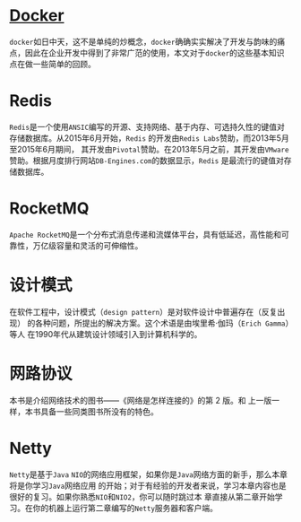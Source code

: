 # [Docker](docker/README.md)
`docker`如日中天，这不是单纯的炒概念，`docker`确确实实解决了开发与韵味的痛点，因此在企业开发中得到了非常广范的使用，本文对于`docker`的这些基本知识点在做一些简单的回顾。

# Redis
`Redis`是一个使用`ANSIC`编写的开源、支持网络、基于内存、可选持久性的键值对存储数据库。从2015年6月开始，`Redis` 的开发由`Redis Labs`赞助，而2013年5月至2015年6月期间，
其开发由`Pivotal`赞助。在2013年5月之前，其开发由`VMware`赞助。根据月度排行网站`DB-Engines.com`的数据显示，`Redis` 是最流行的键值对存储数据库。

# RocketMQ
`Apache RocketMQ`是一个分布式消息传递和流媒体平台，具有低延迟，高性能和可靠性，万亿级容量和灵活的可伸缩性。

# 设计模式
在软件工程中，设计模式（`design pattern`）是对软件设计中普遍存在（反复出现）
的各种问题，所提出的解决方案。这个术语是由埃里希·伽玛（`Erich Gamma`）等人
在1990年代从建筑设计领域引入到计算机科学的。

# 网路协议
本书是介绍网络技术的图书——《网络是怎样连接的》的第 2 版。和
上一版一样，本书具备一些同类图书所没有的特色。

# Netty
`Netty`是基于`Java` `NIO`的网络应用框架，如果你是`Java`网络方面的新手，那么本章将是你学习`Java`网络应用
的开始；对于有经验的开发者来说，学习本章内容也是很好的复习。如果你熟悉`NIO`和`NIO2`，你可以随时跳过本
章直接从第二章开始学习。在你的机器上运行第二章编写的`Netty`服务器和客户端。
